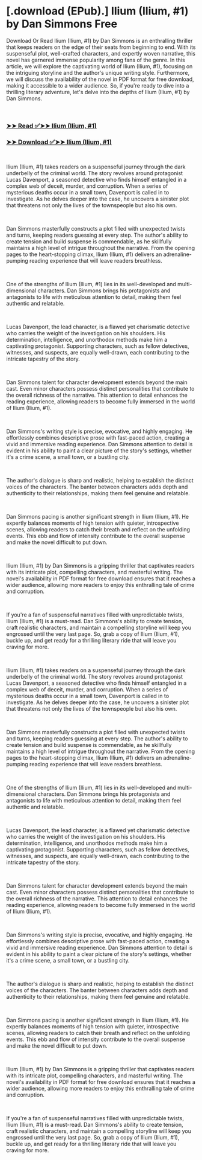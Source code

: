 # [.download (EPub).] Ilium (Ilium, #1) by Dan Simmons Free

<p>Download Or Read Ilium (Ilium, #1) by Dan Simmons is an enthralling thriller that keeps readers on the edge of their seats from beginning to end. With its suspenseful plot, well-crafted characters, and expertly woven narrative, this novel has garnered immense popularity among fans of the genre. In this article, we will explore the captivating world of Ilium (Ilium, #1), focusing on the intriguing storyline and the author's unique writing style. Furthermore, we will discuss the availability of the novel in PDF format for free download, making it accessible to a wider audience. So, if you're ready to dive into a thrilling literary adventure, let's delve into the depths of Ilium (Ilium, #1) by Dan Simmons.</p>
<p>&nbsp;</p>

### [➤➤ Read ✅➤➤ Ilium (Ilium, #1)](https://pdf2worldwide.blogspot.com/id/3973)

### [➤➤ Download ✅➤➤ Ilium (Ilium, #1)](https://pdf2worldwide.blogspot.com/id/3973)

<p>&nbsp;</p>
<p>Ilium (Ilium, #1) takes readers on a suspenseful journey through the dark underbelly of the criminal world. The story revolves around protagonist Lucas Davenport, a seasoned detective who finds himself entangled in a complex web of deceit, murder, and corruption. When a series of mysterious deaths occur in a small town, Davenport is called in to investigate. As he delves deeper into the case, he uncovers a sinister plot that threatens not only the lives of the townspeople but also his own.</p>
<p>&nbsp;</p>
<p>Dan Simmons masterfully constructs a plot filled with unexpected twists and turns, keeping readers guessing at every step. The author's ability to create tension and build suspense is commendable, as he skillfully maintains a high level of intrigue throughout the narrative. From the opening pages to the heart-stopping climax, Ilium (Ilium, #1) delivers an adrenaline-pumping reading experience that will leave readers breathless.</p>
<p>&nbsp;</p>
<p>One of the strengths of Ilium (Ilium, #1) lies in its well-developed and multi-dimensional characters. Dan Simmons brings his protagonists and antagonists to life with meticulous attention to detail, making them feel authentic and relatable.</p>
<p>&nbsp;</p>
<p>Lucas Davenport, the lead character, is a flawed yet charismatic detective who carries the weight of the investigation on his shoulders. His determination, intelligence, and unorthodox methods make him a captivating protagonist. Supporting characters, such as fellow detectives, witnesses, and suspects, are equally well-drawn, each contributing to the intricate tapestry of the story.</p>
<p>&nbsp;</p>
<p>Dan Simmons talent for character development extends beyond the main cast. Even minor characters possess distinct personalities that contribute to the overall richness of the narrative. This attention to detail enhances the reading experience, allowing readers to become fully immersed in the world of Ilium (Ilium, #1).</p>
<p>&nbsp;</p>
<p>Dan Simmons's writing style is precise, evocative, and highly engaging. He effortlessly combines descriptive prose with fast-paced action, creating a vivid and immersive reading experience. Dan Simmons attention to detail is evident in his ability to paint a clear picture of the story's settings, whether it's a crime scene, a small town, or a bustling city.</p>
<p>&nbsp;</p>
<p>The author's dialogue is sharp and realistic, helping to establish the distinct voices of the characters. The banter between characters adds depth and authenticity to their relationships, making them feel genuine and relatable.</p>
<p>&nbsp;</p>
<p>Dan Simmons pacing is another significant strength in Ilium (Ilium, #1). He expertly balances moments of high tension with quieter, introspective scenes, allowing readers to catch their breath and reflect on the unfolding events. This ebb and flow of intensity contribute to the overall suspense and make the novel difficult to put down.</p>
<p>&nbsp;</p>
<p>Ilium (Ilium, #1) by Dan Simmons is a gripping thriller that captivates readers with its intricate plot, compelling characters, and masterful writing. The novel's availability in PDF format for free download ensures that it reaches a wider audience, allowing more readers to enjoy this enthralling tale of crime and corruption.</p>
<p>&nbsp;</p>
<p>If you're a fan of suspenseful narratives filled with unpredictable twists, Ilium (Ilium, #1) is a must-read. Dan Simmons's ability to create tension, craft realistic characters, and maintain a compelling storyline will keep you engrossed until the very last page. So, grab a copy of Ilium (Ilium, #1), buckle up, and get ready for a thrilling literary ride that will leave you craving for more.</p>
<p>&nbsp;</p>
<p>Ilium (Ilium, #1) takes readers on a suspenseful journey through the dark underbelly of the criminal world. The story revolves around protagonist Lucas Davenport, a seasoned detective who finds himself entangled in a complex web of deceit, murder, and corruption. When a series of mysterious deaths occur in a small town, Davenport is called in to investigate. As he delves deeper into the case, he uncovers a sinister plot that threatens not only the lives of the townspeople but also his own.</p>
<p>&nbsp;</p>
<p>Dan Simmons masterfully constructs a plot filled with unexpected twists and turns, keeping readers guessing at every step. The author's ability to create tension and build suspense is commendable, as he skillfully maintains a high level of intrigue throughout the narrative. From the opening pages to the heart-stopping climax, Ilium (Ilium, #1) delivers an adrenaline-pumping reading experience that will leave readers breathless.</p>
<p>&nbsp;</p>
<p>One of the strengths of Ilium (Ilium, #1) lies in its well-developed and multi-dimensional characters. Dan Simmons brings his protagonists and antagonists to life with meticulous attention to detail, making them feel authentic and relatable.</p>
<p>&nbsp;</p>
<p>Lucas Davenport, the lead character, is a flawed yet charismatic detective who carries the weight of the investigation on his shoulders. His determination, intelligence, and unorthodox methods make him a captivating protagonist. Supporting characters, such as fellow detectives, witnesses, and suspects, are equally well-drawn, each contributing to the intricate tapestry of the story.</p>
<p>&nbsp;</p>
<p>Dan Simmons talent for character development extends beyond the main cast. Even minor characters possess distinct personalities that contribute to the overall richness of the narrative. This attention to detail enhances the reading experience, allowing readers to become fully immersed in the world of Ilium (Ilium, #1).</p>
<p>&nbsp;</p>
<p>Dan Simmons's writing style is precise, evocative, and highly engaging. He effortlessly combines descriptive prose with fast-paced action, creating a vivid and immersive reading experience. Dan Simmons attention to detail is evident in his ability to paint a clear picture of the story's settings, whether it's a crime scene, a small town, or a bustling city.</p>
<p>&nbsp;</p>
<p>The author's dialogue is sharp and realistic, helping to establish the distinct voices of the characters. The banter between characters adds depth and authenticity to their relationships, making them feel genuine and relatable.</p>
<p>&nbsp;</p>
<p>Dan Simmons pacing is another significant strength in Ilium (Ilium, #1). He expertly balances moments of high tension with quieter, introspective scenes, allowing readers to catch their breath and reflect on the unfolding events. This ebb and flow of intensity contribute to the overall suspense and make the novel difficult to put down.</p>
<p>&nbsp;</p>
<p>Ilium (Ilium, #1) by Dan Simmons is a gripping thriller that captivates readers with its intricate plot, compelling characters, and masterful writing. The novel's availability in PDF format for free download ensures that it reaches a wider audience, allowing more readers to enjoy this enthralling tale of crime and corruption.</p>
<p>&nbsp;</p>
<p>If you're a fan of suspenseful narratives filled with unpredictable twists, Ilium (Ilium, #1) is a must-read. Dan Simmons's ability to create tension, craft realistic characters, and maintain a compelling storyline will keep you engrossed until the very last page. So, grab a copy of Ilium (Ilium, #1), buckle up, and get ready for a thrilling literary ride that will leave you craving for more.</p>
<p>&nbsp;</p>
